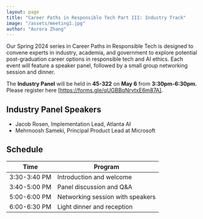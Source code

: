 ```yaml
---
layout: page
title: "Career Paths in Responsible Tech Part III: Industry Track"
image: "/assets/meeting1.jpg"
author: "Aurora Zhang"
---
```



Our Spring 2024 series in Career Paths in Responsible Tech is designed to convene experts in industry, academia, and government to explore potential post-graduation career options in responsible tech and AI ethics. Each event will 
feature a speaker panel, followed by a small group networking session and dinner. 

The **Industry Panel** will be held in **45-322** on **May 6** from **3:30pm-6:30pm.** Please register here [https://forms.gle/qUGBBqNrvtxE6m87A].

## Industry Panel Speakers
* Jacob Rosen, Implementation Lead, Atlanta AI
* Mehrnoosh Sameki, Principal Product Lead at Microsoft


## Schedule


|Time|Program|
|---|---|
|3:30-3:40 PM|Introduction and welcome|
|3:40-5:00 PM|Panel discussion and Q&A|
|5:00-6:00 PM|Networking session with speakers|
|6:00-6:30 PM|Light dinner and reception|


